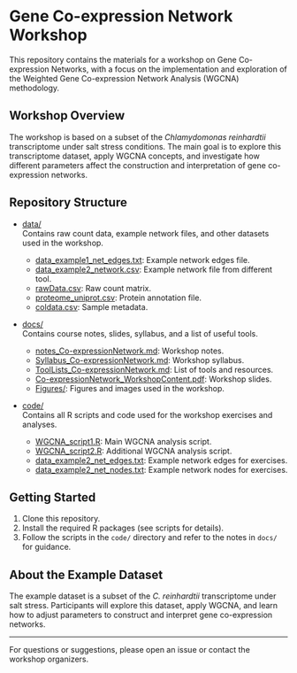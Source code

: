 # Gene Co-expression Network Workshop

This repository contains the materials for a workshop on Gene Co-expression Networks, with a focus on the implementation and exploration of the Weighted Gene Co-expression Network Analysis (WGCNA) methodology.

## Workshop Overview

The workshop is based on a subset of the *Chlamydomonas reinhardtii* transcriptome under salt stress conditions. The main goal is to explore this transcriptome dataset, apply WGCNA concepts, and investigate how different parameters affect the construction and interpretation of gene co-expression networks.

## Repository Structure

- [data/](data)  
  Contains raw count data, example network files, and other datasets used in the workshop.
  - [data_example1_net_edges.txt](data/data_example1_net_edges.txt): Example network edges file.
  - [data_example2_network.csv](data/data_example2_network.csv): Example network file from different tool.
  - [rawData.csv](data/rawData.csv): Raw count matrix.
  - [proteome_uniprot.csv](data/proteome_uniprot.csv): Protein annotation file.
  - [coldata.csv](data/coldata.csv): Sample metadata.

- [docs/](docs)  
  Contains course notes, slides, syllabus, and a list of useful tools.
  - [notes_Co-expressionNetwork.md](docs/notes_Co-expressionNetwork.md): Workshop notes.
  - [Syllabus_Co-expressionNetwork.md](docs/Syllabus_Co-expressionNetwork.md): Workshop syllabus.
  - [ToolLists_Co-expressionNetwork.md](docs/ToolLists_Co-expressionNetwork.md): List of tools and resources.
  - [Co-expressionNetwork_WorkshopContent.pdf](docs/Co-expressionNetwork_WorkshopContent.pdf): Workshop slides.
  - [Figures/](docs/Figures): Figures and images used in the workshop.

- [code/](code)  
  Contains all R scripts and code used for the workshop exercises and analyses.
  - [WGCNA_script1.R](code/WGCNA_script1.R): Main WGCNA analysis script.
  - [WGCNA_script2.R](code/WGCNA_script2.R): Additional WGCNA analysis script.
  - [data_example2_net_edges.txt](code/data_example2_net_edges.txt): Example network edges for exercises.
  - [data_example2_net_nodes.txt](code/data_example2_net_nodes.txt): Example network nodes for exercises.

## Getting Started

1. Clone this repository.
2. Install the required R packages (see scripts for details).
3. Follow the scripts in the `code/` directory and refer to the notes in `docs/` for guidance.

## About the Example Dataset

The example dataset is a subset of the *C. reinhardtii* transcriptome under salt stress. Participants will explore this dataset, apply WGCNA, and learn how to adjust parameters to construct and interpret gene co-expression networks.

---

For questions or suggestions, please open an issue or contact the workshop organizers.
